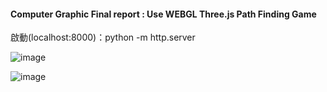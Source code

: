 #### Computer Graphic Final report : Use WEBGL Three.js Path Finding Game

啟動(localhost:8000)：python -m http.server

![image](https://user-images.githubusercontent.com/25237461/69646404-b673a500-10a2-11ea-9317-a5149cc4e4e7.png)

![image](https://user-images.githubusercontent.com/25237461/71777008-6f4bce80-2fd5-11ea-9a33-3ed6892580ad.png)